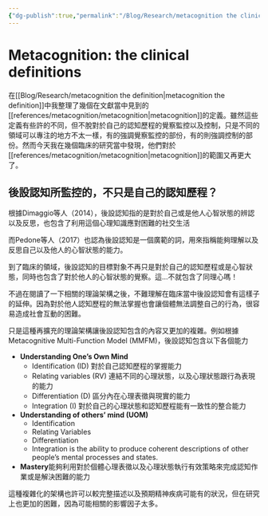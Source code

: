 ```yaml
---
{"dg-publish":true,"permalink":"/Blog/Research/metacognition the clinical definitions/","title":"Metacognition: the clinical definitions","tags":["blog","metacognition","ideas"]}
---
```



# Metacognition: the clinical definitions

在[[Blog/Research/metacognition the definition\|metacognition the definition]]中我整理了幾個在文獻當中見到的[[references/metacognition/metacognition\|metacognition]]的定義。雖然這些定義有些許的不同，但不脫對於自己的認知歷程的覺察監控以及控制，只是不同的領域可以專注的地方不太一樣，有的強調覺察監控的部份，有的則強調控制的部份。然而今天我在幾個臨床的研究當中發現，他們對於[[references/metacognition/metacognition\|metacognition]]的範圍又再更大了。

## 後設認知所監控的，不只是自己的認知歷程？

根據Dimaggio等人（2014），後設認知指的是對於自己或是他人心智狀態的辨認以及反思，也包含了利用這個心理知識應對困難的社交生活

而Pedone等人（2017）也認為後設認知是一個廣範的詞，用來指稱能夠理解以及反思自己以及他人的心智狀態的能力。

到了臨床的領域，後設認知的目標對象不再只是對於自己的認知歷程或是心智狀態，同時也包含了對於他人的心智狀態的覺察。這…不就包含了同理心嗎！

不過在閱讀了一下相關的理論架構之後，不難理解在臨床當中後設認知會有這樣子的延伸。因為對於他人認知歷程的無法掌握也會讓個體無法調整自己的行為，很容易造成社會互動的困難。

只是這種再擴充的理論架構讓後設認知包含的內容又更加的複雜。例如根據Metacognitive Multi-Function Model (MMFM)，後設認知包含以下各個能力
- **Understanding One’s Own Mind**
	- Identification (ID) 對於自己認知歷程的掌握能力
	- Relating variables (RV) 連結不同的心理狀態，以及心理狀態跟行為表現的能力
	- Differentiation (D) 區分內在心理表徵與現實的能力
	- Integration (I) 對於自己的心理狀態和認知歷程能有一致性的整合能力
- **Understanding of others’ mind (UOM)**
	- Identification
	- Relating Variables
	- Differentiation
	- Integration is the ability to produce coherent descriptions of other people’s mental processes and states.
- **Mastery**能夠利用對於個體心理表徵以及心理狀態執行有效策略來完成認知作業或是解決困難的能力

這種複雜化的架構也許可以較完整描述以及預期精神疾病可能有的狀況，但在研究上也更加的困難，因為可能相關的影響因子太多。